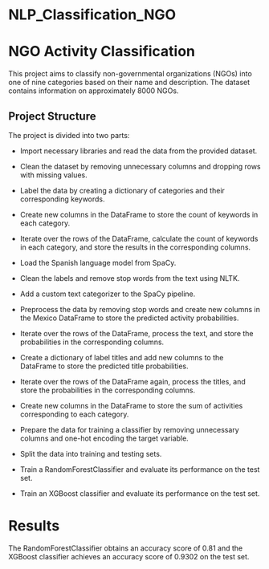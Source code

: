 # NLP_Classification_NGO

# NGO Activity Classification
This project aims to classify non-governmental organizations (NGOs) into one of nine categories based on their name and description. The dataset contains information on approximately 8000 NGOs.

## Project Structure
The project is divided into two parts:


- Import necessary libraries and read the data from the provided dataset.

- Clean the dataset by removing unnecessary columns and dropping rows with missing values.

- Label the data by creating a dictionary of categories and their corresponding keywords.

- Create new columns in the DataFrame to store the count of keywords in each category.

- Iterate over the rows of the DataFrame, calculate the count of keywords in each category, and store the results in the corresponding columns.

- Load the Spanish language model from SpaCy.

- Clean the labels and remove stop words from the text using NLTK.

- Add a custom text categorizer to the SpaCy pipeline.

- Preprocess the data by removing stop words and create new columns in the Mexico DataFrame to store the predicted activity probabilities.

- Iterate over the rows of the DataFrame, process the text, and store the probabilities in the corresponding columns.

- Create a dictionary of label titles and add new columns to the DataFrame to store the predicted title probabilities.

- Iterate over the rows of the DataFrame again, process the titles, and store the probabilities in the corresponding columns.

- Create new columns in the DataFrame to store the sum of activities corresponding to each category.

- Prepare the data for training a classifier by removing unnecessary columns and one-hot encoding the target variable.

- Split the data into training and testing sets.

- Train a RandomForestClassifier and evaluate its performance on the test set.

- Train an XGBoost classifier and evaluate its performance on the test set.

# Results
The RandomForestClassifier obtains an accuracy score of 0.81 and the XGBoost classifier achieves an accuracy score of 0.9302 on the test set.
